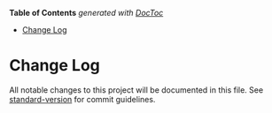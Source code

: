 <!-- START doctoc generated TOC please keep comment here to allow auto update -->
<!-- DON'T EDIT THIS SECTION, INSTEAD RE-RUN doctoc TO UPDATE -->
**Table of Contents**  *generated with [DocToc](https://github.com/thlorenz/doctoc)*

- [Change Log](#change-log)

<!-- END doctoc generated TOC please keep comment here to allow auto update -->

# Change Log

All notable changes to this project will be
documented in this file. See
[standard-version](https://github.com/conventional-changelog/standard-version)
for commit guidelines.
